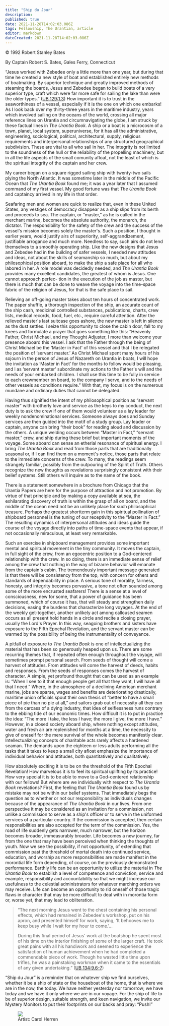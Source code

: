 ```yaml
---
title: "Ship du Jour"
description:
published: true
date: 2021-11-28T14:02:03.086Z
tags: Fellowship, The Urantian, article
editor: markdown
dateCreated: 2021-11-28T14:02:03.086Z
---
```


<p class="v-card v-sheet theme--light grey lighten-3 px-2">© 1992 Robert Stanley Bates</p>

By Captain Robert S. Bates, Gales Ferry, Connecticut

“Jesus worked with Zebedee only a little more than one year, but during that time he created a new style of boat and established entirely new methods of boatmaking. By superior technique and greatly improved methods of steaming the boards, Jesus and Zebedee began to build boats of a very superior type, craft which were far more safe for sailing the lake than were the older types.” ([UB 129:1.3](/en/The_Urantia_Book/129#p1_3)) How important it is to trust in the seaworthiness of a vessel, especially if it is the one on which one embarks! As I look back over my thirty-three years in the maritime industry, years which involved sailing on the oceans of the world, crossing all major reference lines on Urantia and circumnavigating the globe, I am struck by these factual lines in _The Urantia Book_. A ship or a boat is a microcosm of a town, planet, local system, superuniverse, for it has all the administrative, engineering, sociological, political, architectural, supply, religious requirements and interpersonal relationships of any structured geographical subdivision. These are vital to all who sail in her. The integrity is not limited to the soundness of the hull or the reliability of the propelling machinery, but in all the life aspects of the small comunity afloat, not the least of which is the spiritual integrity of the captain and her crew.

My career began on a square rigged sailing ship with twenty-two sails plying the North Atlantic. It was sometime later in the middle of the Pacific Ocean that _The Urantia Book_ found me; it was a year later that I assumed command of my first vessel. My good fortune was that _The Urantia Book_ and captaincy arrived in my life in that order.

Seafaring men and women are quick to realize that, even in these United States, any vestiges of democracy disappear as a ship slips from its berth and proceeds to sea. The captain, or “master,” as he is called in the merchant marine, becomes the absolute authority, the monarch, the dictator. The responsibility for the safety of the crew and the success of the vessel's mission becomes solely the master's. Such a position, I thought in earlier years, would justify airs of superiority, self-aggrandizement, justifiable arrogance and much more. Needless to say, such airs do not lend themselves to a smoothly operating ship. Like the new designs that Jesus and Zebedee had in the building of safer vessels, I needed new attitudes and ideas, not about the skills of seamanship so much, but about my philosophical position aboard, to make the ship a safe place for all who labored in her. A role model was decidedly needed, and _The Urantia Book_ provides many excellent candidates, the greatest of whom is Jesus. One cannot approach perfec- tion in the execution of the job as master, but there is much that can be done to weave the voyage into the time-space fabric of the religion of Jesus, for that is the safe place to sail.

Relieving an off-going master takes about ten hours of concentrated work. The paper shuffle, a thorough inspection of the ship, an accurate count of the ship cash, medicinal controlled substances, publications, charts, crew lists, medical records, food, fuel, etc., require careful attention. After the relieved master's last suitcase goes ashore, the new master is left in silence as the dust settles. I seize this opportunity to close the cabin door, fall to my knees and formulate a prayer that goes something like this: “Heavenly Father, Christ Michael, and my Thought Adjuster, I more than welcome your presence aboard this vessel. I ask that the Father through the being of Christ Michael be the ‘Master in Fact’ of this vessel and that I be relegated the position of ‘servant master.’ As Christ Michael spent many hours of his sojourn in the person of Jesus of Nazareth on Urantia in boats, I will hope the invitation as ‘Master in Fact’ for the months to follow would be pleasing, and I as ‘servant master’ subordinate my actions to the Father's will and the needs of your embarked children. I shall use this time to be fully in service to each crewmember on board, to the company I serve, and to the needs of other vessels as conditions require.” With that, my focus is on the numerous mundane and ordinary duties that cannot be delegated.

Having thus signified the intent of my philosophical position as “servant master” with brotherly love and service as the keys to my conduct, the next duty is to ask the crew if one of them would volunteer as a lay leader for weekly nondenominational services. Someone always does and Sunday services are then guided into the motif of a study group. Lay leader or captain, anyone can bring “their book” for reading aloud and discussion by the others. A unique welding occurs between “Master in Fact,” “servant master,” crew, and ship during these brief but important moments of the voyage. Some aboard can sense an etherial resonance of spiritual energy. I bring _The Urantia Book_ and read from those parts that are traditionally seasonal or, if I can find them on a moment's notice, those parts that relate to the immediate concerns of the crew. To many, the readings seem strangely familiar, possibly from the outpouring of the Spirit of Truth. Others recognize the new thoughts as revelations surprisingly consistent with their belief systems. Still others will inquire as to the name of the book.

There is a statement somewhere in a brochure from Chicago that the Urantia Papers are here for the purpose of attraction and not promotion. By virtue of that principle and by making a copy available at sea, the exhilarating discovery of truth is within the grasp of all on board, and the middle of the ocean need not be an unlikely place for such philosophical treasure. Perhaps the greatest shortterm gain in this spiritual pollination of shipboard personnel is the tuning of our receptivity to the “Master in Fact.” The resulting dynamics of interpersonal attitudes and ideas guide the course of the voyage directly into paths of time-space events that appear, if not occasionally miraculous, at least very remarkable.

Such an exercise in shipboard management provides some important mental and spiritual movement in the tiny community. It moves the captain, in full sight of the crew, from an egocentric position to a God-centered relationship with the crew. In so doing, there is an immediate sense of relief among the crew that nothing in the way of bizarre behavior will emanate from the captain's cabin. The tremendously important message generated is that there will be consistency from the top, with concern for others and standards of dependability in place. A serious tone of morality, fairness, honesty, and integrity becomes pervasive, a tone not often sounded among some of the more encrusted seafarers! There is a sense at a level of consciousness, new for some, that a power of guidance has been summoned, which of course it has, that will steady and strengthen daily decisions, easing the burdens that characterize long voyages. At the end of the weekly get-together, another unlikely act among calloused seamen occurs as all present hold hands in a circle and recite a closing prayer, usually the Lord's Prayer. In this way, seagoing brothers and sisters have exposure to the Fifth Epochal Revelation, and the servant master can be warmed by the possibility of being the instrumentality of conveyance.

A pitfall of exposure to _The Urantia Book_ is one of intellectualizing the material that has been so generously heaped upon us. There are some recurring themes that, if repeated often enough throughout the voyage, will sometimes prompt personal search. From seeds of thought will come a harvest of attitudes. From attitudes will come the harvest of deeds, habits and responses. From the seeds of responses comes the harvest of character. A simple, yet profound thought that can be used as an example is: “When I see to it that enough people get all that they want, I will have all that I need.” Where, in the atmosphere of a declining American merchant marine, jobs are sparse, wages and benefits are deteriorating drastically, maritime union officials spout their own thesis of “better to have a small piece of pie than no pie at all,” and sailors grab out of necessity all they can from the carcass of a dying industry, that idea of selflessness runs contrary to the ebbing tide of our economic times. How difficult it is to put in practice the idea: “The more I take, the less I have; the more I give, the more I have.” However, in a closed society aboard ship, where nothing except attitudes, water and fresh air are replenished for months at a time, the necessity to give of oneself for the mere survival of the whole becomes manifestly clear. Intellectualizing concepts of charitable acts rarely affects a hardened seaman. The demands upon the eighteen or less adults performing all the tasks that it takes to keep a small city afloat emphasize the importance of individual behavior and attitudes, both quantitatively and qualitatively.

How absolutely exciting it is to be on the threshold of the Fifth Epochal Revelation! How marvelous it is to feel its spiritual uplifting by its practice! How very special it is to be able to move to a God-centered relationship with our fellows! But where are we individually with respect to _The Urantia Book_ revelations? First, the feeling that _The Urantia Book_ found us by mistake may not be within our belief systems. That immediately begs the question as to whether or not our responsibility as individuals changes because of the appearance of _The Urantia Book_ in our lives. From one perspective it may be considered as an invitation for a commission, not unlike a commission to serve as a ship's officer or to serve in the uniformed services of a particular country. If the commission is accepted, then certain responsibilities are also accepted for the term of the commission. Yes, the road of life suddenly gets narrower, much narrower, but the horizon becomes broader, immeasurably broader. Life becomes a new journey, far from the one that may have been perceived when thinking the thoughts of youth. Now we see the possibility, if not opportunity, of extending that commission past the threshold of mortal death into continued service, education, and worship as more responsibilities are made manifest in the morontial life form depending, of course, on the previously demonstrated performance. Earthly life can be an opportunity to utilize the material in _The Urantia Book_ to establish a level of competence and conviction, service and example, responsibility and accountability so that we might increase our usefulness to the celestial administrators for whatever marching orders we may receive. Life can become an opportunity to rid oneself of those tragic flaws in character that may be more difficult to deal with in morontia form or, worse yet, that may lead to obliteration.

> “The next morning Jesus went to the chest containing his personal effects, which had remained in Zebedee's workshop, put on his apron, and presented himself for work, saying, ‘It behooves me to keep busy while I wait for my hour to come.’... 
> 
> During this final period of Jesus' work at the boatshop he spent most of his time on the interior finishing of some of the larger craft. He took great pains with all his handiwork and seemed to experience the satisfaction of human achievement when he had completed a commendable piece of work. Though he wasted little time upon trifles, he was a painstaking workman when it came to the essentials of any given undertaking.” ([UB 134:9.6-7](/en/The_Urantia_Book/134#p9_6))

“Ship du Jour” is a reminder that on whatever ship we find ourselves, whether it be a ship of state or the houseboat of the home, that is where we are in the now, the today. We have neither yesterday nor tomorrow; we have today and we have it only where we are in our voyage. For the ship of life to be of superior design, suitable strength, and keen navigation, we invite our Mystery Monitors to put their footprints on our backs and pray: “Push!”

<figure id="Figure_1" class="image urantiapedia">
<img src="/image/article/The_Urantian/By_Carol_Herren.jpg">
<figcaption>Artist: Carol Herren</figcaption>
</figure>

